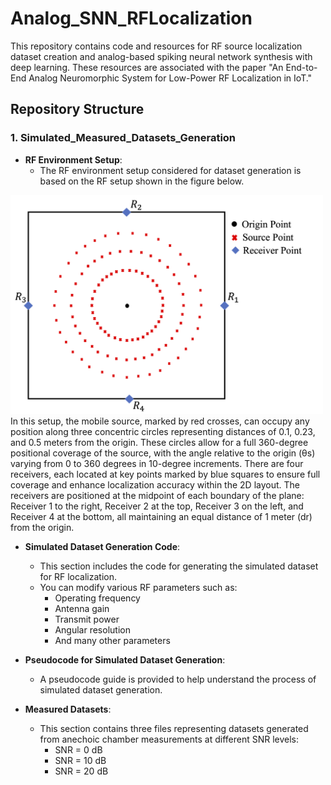 # Analog_SNN_RFLocalization

This repository contains code and resources for RF source localization dataset creation and analog-based spiking neural network synthesis with deep learning. These resources are associated with the paper "An End-to-End Analog Neuromorphic System for Low-Power RF Localization in IoT."

## Repository Structure

### 1. Simulated_Measured_Datasets_Generation

- **RF Environment Setup**:
  - The RF environment setup considered for dataset generation is based on the RF setup shown in the figure below.
<img src="https://github.com/Zalfa-jouni/Analog_SNN_RFLocalization/blob/main/Images/RF_config.png" alt="RF Setup" width="500"/>
In this setup, the mobile source, marked by red crosses, can occupy any position along three concentric circles representing distances of 0.1, 0.23, and 0.5 meters from the origin. These circles allow for a full 360-degree positional coverage of the source, with the angle relative to the origin (θs) varying from 0 to 360 degrees in 10-degree increments. There are four receivers, each located at key points marked by blue squares to ensure full coverage and enhance localization accuracy within the 2D layout. The receivers are positioned at the midpoint of each boundary of the plane: Receiver 1 to the right, Receiver 2 at the top, Receiver 3 on the left, and Receiver 4 at the bottom, all maintaining an equal distance of 1 meter (dr) from the origin.
    
- **Simulated Dataset Generation Code**:
  - This section includes the code for generating the simulated dataset for RF localization.
  - You can modify various RF parameters such as:
    - Operating frequency
    - Antenna gain
    - Transmit power
    - Angular resolution
    - And many other parameters

- **Pseudocode for Simulated Dataset Generation**:
  - A pseudocode guide is provided to help understand the process of simulated dataset generation.

- **Measured Datasets**:
  - This section contains three files representing datasets generated from anechoic chamber measurements at different SNR levels:
    - SNR = 0 dB
    - SNR = 10 dB
    - SNR = 20 dB
